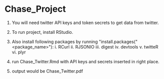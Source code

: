 # Chase_Project
1. You will need twitter API keys and token secrets to get data from twitter.

2. To run project, install RStudio. 

3. Also install following packages by running "install.packages("<package_name>"):
  i.   RCurl
  ii.  RJSONIO
  iii. digest
  iv.  devtools
  v.   twitteR
  vi.  plyr
  
4. run Chase_Twitter.Rmd with API keys and secrets inserted in right place.

5. output would be Chase_Twitter.pdf
  
